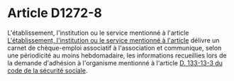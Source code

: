 # Article D1272-8

L'établissement, l'institution ou le service mentionné à l'article [L'établissement, l'institution ou le service mentionné à l'article][1] délivre un carnet de chèque-emploi associatif à l'association et communique, selon une périodicité au moins hebdomadaire, les informations recueillies lors de la demande d'adhésion à l'organisme mentionné à l'article [D. 133-13-3 du code de la sécurité sociale][2].

 [1]: /affichCodeArticle.do?cidTexte=LEGITEXT000006072050&idArticle=LEGIARTI000006901412&dateTexte=&categorieLien=cid
 [2]: /affichCodeArticle.do?cidTexte=LEGITEXT000006073189&idArticle=LEGIARTI000018321129&dateTexte=&categorieLien=cid